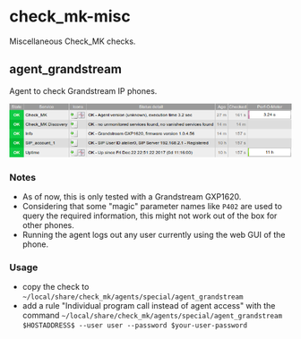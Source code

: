 # check_mk-misc

Miscellaneous Check_MK checks.

## agent_grandstream

Agent to check Grandstream IP phones.

![Check_mk services for grandstream agent](screenshots/agent_grandstream.png)

### Notes
* As of now, this is only tested with a Grandstream GXP1620.
* Considering that some "magic" parameter names like `P402` are used to query the required information, this might not work out of the box for other phones.
* Running the agent logs out any user currently using the web GUI of the phone.

### Usage
* copy the check to `~/local/share/check_mk/agents/special/agent_grandstream`
* add a rule "Individual program call instead of agent access" with the command `~/local/share/check_mk/agents/special/agent_grandstream $HOSTADDRESS$ --user user --password $your-user-password`
